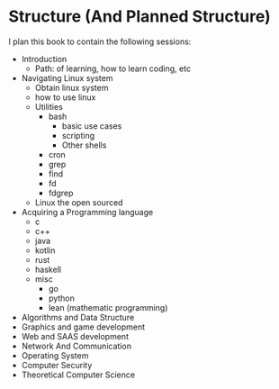 # Structure (And Planned Structure) 

I plan this book to contain the following sessions: 

- Introduction 
    - Path: of learning, how to learn coding, etc
- Navigating Linux system
    - Obtain linux system 
    - how to use linux 
    - Utilities 
        - bash 
            - basic use cases 
            - scripting
            - Other shells 
        - cron
        - grep 
        - find 
        - fd 
        - fdgrep 
    - Linux the open sourced
- Acquiring a Programming language
    - c
    - c++ 
    - java 
    - kotlin
    - rust
    - haskell
    - misc 
        - go 
        - python 
        - lean (mathematic programming)
- Algorithms and Data Structure
- Graphics and game development
- Web and SAAS development
- Network And Communication 
- Operating System 
- Computer Security 
- Theoretical Computer Science
